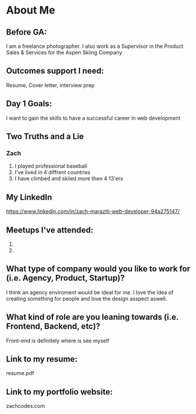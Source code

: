 # About Me

## Before GA:
I am a freelance photographer. I also work as a Supervisor in the Product Sales & Services for the Aspen Skiing Company 

## Outcomes support I need:
Resume, Cover letter, interview prep 

## Day 1 Goals:
I want to gain the skills to have a successful career in web development 

## Two Truths and a Lie

### Zach

1. I played professional baseball 
2. I've lived in 4 diffrent countries 
3. I have climbed and skiied more then 4 13'ers 


## My LinkedIn
https://www.linkedin.com/in/zach-maraziti-web-developer-94a275147/

## Meetups I've attended:
1. 
2. 

## What type of company would you like to work for (i.e. Agency, Product, Startup)?
I think an agency enviroment would be ideal for me. I love the idea of creating something for people and love the design asspect aswell.

## What kind of role are you leaning towards (i.e. Frontend, Backend, etc)?
Front-end is definitely where is see myself

## Link to my resume: 
resume.pdf

## Link to my portfolio website: 
zachcodes.com
